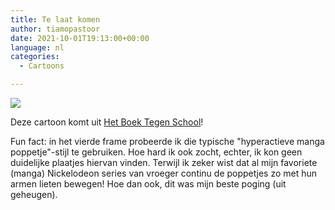```yaml
---
title: Te laat komen
author: tiamopastoor
date: 2021-10-01T19:13:00+00:00
language: nl
categories:
  - Cartoons

---
```

![](/uploads/2021/07/H3-TeLaatKomen_result.webp) 

Deze cartoon komt uit [Het Boek Tegen School][2]!

Fun fact: in het vierde frame probeerde ik die typische "hyperactieve manga poppetje"-stijl te gebruiken. Hoe hard ik ook zocht, echter, ik kon geen duidelijke plaatjes hiervan vinden. Terwijl ik zeker wist dat al mijn favoriete (manga) Nickelodeon series van vroeger continu de poppetjes zo met hun armen lieten bewegen! Hoe dan ook, dit was mijn beste poging (uit geheugen).

 [1]: /uploads/2021/07/H3-TeLaatKomen.jpg
 [2]: /books/het-boek-tegen-school/